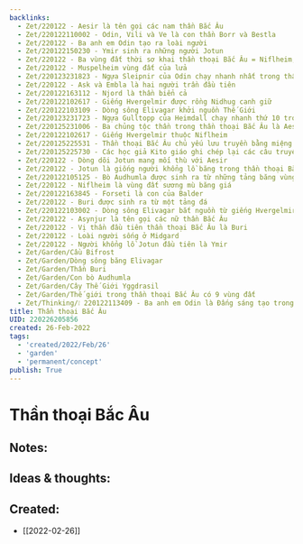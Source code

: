```yaml
---
backlinks:
  - Zet/220122 - Aesir là tên gọi các nam thần Bắc Âu
  - Zet/220122110002 - Odin, Vili và Ve là con thần Borr và Bestla
  - Zet/220122 - Ba anh em Odin tạo ra loài người
  - Zet/220122150230 - Ymir sinh ra những người Jotun
  - Zet/220122 - Ba vùng đất thời sơ khai thần thoại Bắc Âu = Niflheim, Muspelheim, Ginnungagap
  - Zet/220122 - Muspelheim vùng đất của lửa
  - Zet/220123231823 - Ngựa Sleipnir của Odin chạy nhanh nhất trong thần thoại Bắc Âu
  - Zet/220122 - Ask và Embla là hai người trần đầu tiên
  - Zet/220122163112 - Njord là thần biển cả
  - Zet/220122102617 - Giếng Hvergelmir được rồng Nidhug canh giữ
  - Zet/220122103109 - Dòng sông Elivagar khởi nguồn Thế Giới
  - Zet/220123231723 - Ngựa Gulltopp của Heimdall chạy nhanh thứ 10 trong thần thoại Bắc Âu
  - Zet/220125231006 - Ba chủng tộc thần trong thần thoại Bắc Âu là Aesir, Vanir và Jotun
  - Zet/220122102617 - Giếng Hvergelmir thuộc Niflheim
  - Zet/220125225531 - Thần thoại Bắc Âu chủ yếu lưu truyền bằng miệng
  - Zet/220125225730 - Các học giả Kito giáo ghi chép lại các câu truyện Thần thoại Bắc Âu
  - Zet/220122 - Dòng dõi Jotun mang mối thù với Aesir
  - Zet/220122 - Jotun là giống người khổng lồ băng trong thần thoại Bắc Âu
  - Zet/220122105125 - Bò Audhumla được sinh ra từ những tảng băng vùng Ginnungagap
  - Zet/220122 - Niflheim là vùng đất sương mù băng giá
  - Zet/220122163845 - Forseti là con của Balder
  - Zet/220122 - Buri được sinh ra từ một tảng đá
  - Zet/220122103002 - Dòng sông Elivagar bắt nguồn từ giếng Hvergelmir
  - Zet/220122 - Asynjur là tên gọi các nữ thần Bắc Âu
  - Zet/220122 - Vị thần đầu tiên thần thoại Bắc Âu là Buri
  - Zet/220122 - Loài người sống ở Midgard
  - Zet/220122 - Người khổng lồ Jotun đầu tiên là Ymir
  - Zet/Garden/Cầu Bifrost
  - Zet/Garden/Dòng sông băng Elivagar
  - Zet/Garden/Thần Buri
  - Zet/Garden/Con bò Audhumla
  - Zet/Garden/Cây Thế Giới Yggdrasil
  - Zet/Garden/Thế giới trong thần thoại Bắc Âu có 9 vùng đất
  - Zet/Thinking/❕ 220122113409 - Ba anh em Odin là Đấng sáng tạo trong thần thoại Bắc Âu
title: Thần thoại Bắc Âu
UID: 220226205856
created: 26-Feb-2022
tags:
  - 'created/2022/Feb/26'
  - 'garden'
  - 'permanent/concept'
publish: True
---
```

# Thần thoại Bắc Âu

## Notes:


## Ideas & thoughts:



## Created:
- [[2022-02-26]]
